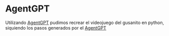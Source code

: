 # AgentGPT

Utilizando [AgentGPT](https://agentgpt.reworkd.ai/es) pudimos recrear el videojuego del gusanito en python, siquiendo los pasos generados por el [AgentGPT](https://agentgpt.reworkd.ai/es) 
